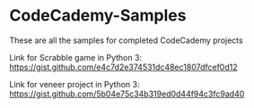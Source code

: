 # CodeCademy-Samples
These are all the samples for completed CodeCademy projects

Link for Scrabble game in Python 3: https://gist.github.com/e4c7d2e374531dc48ec1807dfcef0d12


Link for veneer project in Python 3: https://gist.github.com/5b04e75c34b319ed0d44f94c3fc9ad40
